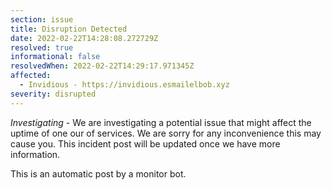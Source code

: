 ```yaml
---
section: issue
title: Disruption Detected
date: 2022-02-22T14:28:08.272729Z
resolved: true
informational: false
resolvedWhen: 2022-02-22T14:29:17.971345Z
affected:
  - Invidious - https://invidious.esmailelbob.xyz
severity: disrupted
---
```

*Investigating* - We are investigating a potential issue that might affect the uptime of one our of services. We are sorry for any inconvenience this may cause you. This incident post will be updated once we have more information.

This is an automatic post by a monitor bot.
        